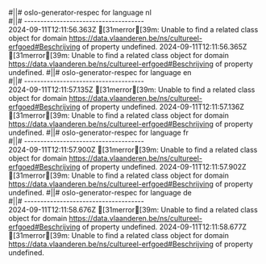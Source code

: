 #||# oslo-generator-respec for language nl  
#||# -------------------------------------  
2024-09-11T12:11:56.363Z [31merror[39m: Unable to find a related class object for domain https://data.vlaanderen.be/ns/cultureel-erfgoed#Beschrijving of property undefined.
2024-09-11T12:11:56.365Z [31merror[39m: Unable to find a related class object for domain https://data.vlaanderen.be/ns/cultureel-erfgoed#Beschrijving of property undefined.
#||# oslo-generator-respec for language en  
#||# -------------------------------------  
2024-09-11T12:11:57.135Z [31merror[39m: Unable to find a related class object for domain https://data.vlaanderen.be/ns/cultureel-erfgoed#Beschrijving of property undefined.
2024-09-11T12:11:57.136Z [31merror[39m: Unable to find a related class object for domain https://data.vlaanderen.be/ns/cultureel-erfgoed#Beschrijving of property undefined.
#||# oslo-generator-respec for language fr  
#||# -------------------------------------  
2024-09-11T12:11:57.900Z [31merror[39m: Unable to find a related class object for domain https://data.vlaanderen.be/ns/cultureel-erfgoed#Beschrijving of property undefined.
2024-09-11T12:11:57.902Z [31merror[39m: Unable to find a related class object for domain https://data.vlaanderen.be/ns/cultureel-erfgoed#Beschrijving of property undefined.
#||# oslo-generator-respec for language de  
#||# -------------------------------------  
2024-09-11T12:11:58.676Z [31merror[39m: Unable to find a related class object for domain https://data.vlaanderen.be/ns/cultureel-erfgoed#Beschrijving of property undefined.
2024-09-11T12:11:58.677Z [31merror[39m: Unable to find a related class object for domain https://data.vlaanderen.be/ns/cultureel-erfgoed#Beschrijving of property undefined.
